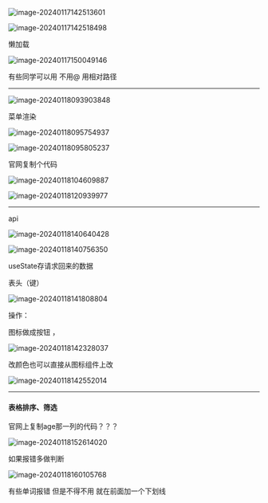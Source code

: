 ![image-20240117142513601](C:\Users\7e0\Documents\WoNiu\Images\image-20240117142513601.png)

![image-20240117142518498](C:\Users\7e0\Documents\WoNiu\Images\image-20240117142518498.png)

懒加载

![image-20240117150049146](C:\Users\7e0\Documents\WoNiu\Images\image-20240117150049146.png)

有些同学可以用 不用@ 用相对路径





---



![image-20240118093903848](C:\Users\7e0\Documents\WoNiu\Images\image-20240118093903848.png)

菜单渲染

![image-20240118095754937](C:\Users\7e0\Documents\WoNiu\Images\image-20240118095754937.png)

![image-20240118095805237](C:\Users\7e0\Documents\WoNiu\Images\image-20240118095805237.png)







官网复制个代码

![image-20240118104609887](C:\Users\7e0\Documents\WoNiu\Images\image-20240118104609887.png)

![image-20240118120939977](C:\Users\7e0\Documents\WoNiu\Images\image-20240118120939977.png)

---



api

![image-20240118140640428](C:\Users\7e0\Documents\WoNiu\Images\image-20240118140640428.png)











![image-20240118140756350](C:\Users\7e0\Documents\WoNiu\Images\image-20240118140756350.png)

useState存请求回来的数据



表头（键）

![image-20240118141808804](C:\Users\7e0\Documents\WoNiu\Images\image-20240118141808804.png)

操作：

图标做成按钮 ，

![image-20240118142328037](C:\Users\7e0\Documents\WoNiu\Images\image-20240118142328037.png)

改颜色也可以直接从图标组件上改

![image-20240118142552014](C:\Users\7e0\Documents\WoNiu\Images\image-20240118142552014.png)

---

#### 表格排序、筛选

官网上复制age那一列的代码？？？

![image-20240118152614020](C:\Users\7e0\Documents\WoNiu\Images\image-20240118152614020.png)



如果报错多做判断 

![image-20240118160105768](C:\Users\7e0\Documents\WoNiu\Images\image-20240118160105768.png)



有些单词报错 但是不得不用 就在前面加一个下划线